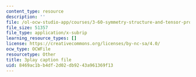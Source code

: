 ```yaml
---
content_type: resource
description: ''
file: /ol-ocw-studio-app/courses/3-60-symmetry-structure-and-tensor-properties-of-materials-fall-2005/8469ac1bb4df2d02db9243a961369f13_RoxLGn5VN4g.srt
file_size: 51357
file_type: application/x-subrip
learning_resource_types: []
license: https://creativecommons.org/licenses/by-nc-sa/4.0/
ocw_type: OCWFile
resourcetype: Other
title: 3play caption file
uid: 8469ac1b-b4df-2d02-db92-43a961369f13
---
```

